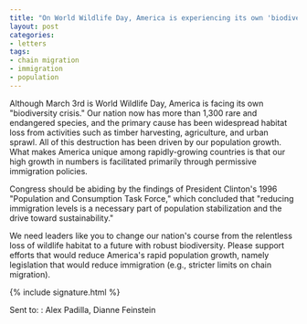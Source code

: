 ```yaml
---
title: "On World Wildlife Day, America is experiencing its own 'biodiversity crisis'"
layout: post
categories:
- letters
tags:
- chain migration
- immigration
- population
---
```


Although March 3rd is World Wildlife Day, America is facing its own "biodiversity crisis." Our nation now has more than 1,300 rare and endangered species, and the primary cause has been widespread habitat loss from activities such as timber harvesting, agriculture, and urban sprawl. All of this destruction has been driven by our population growth. What makes America unique among rapidly-growing countries is that our high growth in numbers is facilitated primarily through permissive immigration policies.

Congress should be abiding by the findings of President Clinton's 1996 "Population and Consumption Task Force," which concluded that "reducing immigration levels is a necessary part of population stabilization and the drive toward sustainability."

We need leaders like you to change our nation's course from the relentless loss of wildlife habitat to a future with robust biodiversity. Please support efforts that would reduce America's rapid population growth, namely legislation that would reduce immigration (e.g., stricter limits on chain migration).

{% include signature.html %}

Sent to:
: Alex Padilla, Dianne Feinstein
